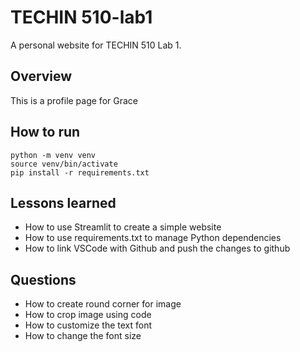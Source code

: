 # TECHIN 510-lab1
A personal website for TECHIN 510 Lab 1.

## Overview
This is a profile page for Grace

## How to run

```
python -m venv venv
source venv/bin/activate
pip install -r requirements.txt
```

## Lessons learned
- How to use Streamlit to create a simple website
- How to use requirements.txt to manage Python dependencies
- How to link VSCode with Github and push the changes to github

## Questions
- How to create round corner for image
- How to crop image using code
- How to customize the text font
- How to change the font size